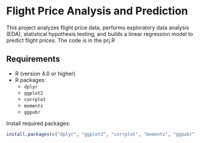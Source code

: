 # Flight Price Analysis and Prediction

This project analyzes flight price data, performs exploratory data analysis (EDA), statistical hypothesis testing, and builds a linear regression model to predict flight prices. The code is in the prj.R

## Requirements
- R (version 4.0 or higher)
- R packages:
  - `dplyr`
  - `ggplot2`
  - `corrplot`
  - `moments`
  - `ggpubr`

Install required packages:
```R
install.packages(c("dplyr", "ggplot2", "corrplot", "moments", "ggpubr"))
